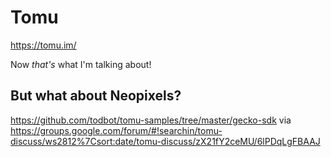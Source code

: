 # Tomu

https://tomu.im/

Now *that's* what I'm talking about!

## But what about Neopixels?

https://github.com/todbot/tomu-samples/tree/master/gecko-sdk via https://groups.google.com/forum/#!searchin/tomu-discuss/ws2812%7Csort:date/tomu-discuss/zX21fY2ceMU/6lPDqLgFBAAJ
